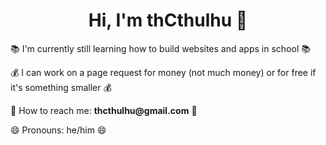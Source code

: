 <h1 align="center">Hi, I'm thCthulhu 🐙</h1>

<p>📚 I'm currently still learning  how to build websites and apps in school 📚</p>
<p>💰 I can work on a page request for money (not much money) or for free if it's something smaller 💰</p>
<p>💬 How to reach me: <b>thcthulhu@gmail.com</b> 💬</p>
<p>😄 Pronouns: he/him 😄</p>

<!--
**thCthulhu/thCthulhu** is a ✨ _special_ ✨ repository because its `README.md` (this file) appears on your GitHub profile.

Here are some ideas to get you started:

- 🔭 I’m currently working on ...
- 🌱 I’m currently learning ...
- 👯 I’m looking to collaborate on ...
- 🤔 I’m looking for help with ...
- 💬 Ask me about ...
- 📫 How to reach me: ...
- 😄 Pronouns: ...
- ⚡ Fun fact: ...
-->

